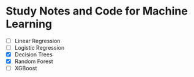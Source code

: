 # Study Notes and Code for Machine Learning

- [ ] Linear Regression
- [ ] Logistic Regression
- [X] Decision Trees
- [X] Random Forest
- [ ] XGBoost
